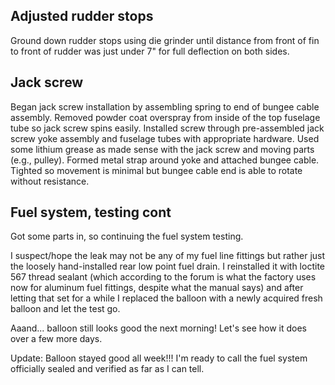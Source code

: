## Adjusted rudder stops

Ground down rudder stops using die grinder until distance from front of fin to front of rudder was just under 7" for full deflection on both sides.

## Jack screw

Began jack screw installation by assembling spring to end of bungee cable assembly.
Removed powder coat overspray from inside of the top fuselage tube so jack screw spins easily.
Installed screw through pre-assembled jack screw yoke assembly and fuselage tubes with appropriate hardware. Used some lithium grease as made sense with the jack screw and moving parts (e.g., pulley).
Formed metal strap around yoke and attached bungee cable. Tighted so movement is minimal but bungee cable end is able to rotate without resistance.

## Fuel system, testing cont

Got some parts in, so continuing the fuel system testing.

I suspect/hope the leak may not be any of my fuel line fittings but rather just the loosely hand-installed rear low point fuel drain. I reinstalled it with loctite 567 thread sealant (which according to the forum is what the factory uses now for aluminum fuel fittings, despite what the manual says) and after letting that set for a while I replaced the balloon with a newly acquired fresh balloon and let the test go.

Aaand... balloon still looks good the next morning! Let's see how it does over a few more days.

Update: Balloon stayed good all week!!! I'm ready to call the fuel system officially sealed and verified as far as I can tell.
